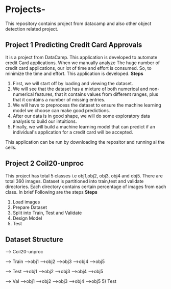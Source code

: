 # Projects-
This repository contains project from datacamp and also other object detection related project.

## Project 1 Predicting Credit Card Approvals
It is a project from DataCamp. This application is developed to automate credit Card applications. When we manually analyze The huge number of credit card applications, our lot of time and effort is consumed. So, to minimize the time and effort. This application is developed. 
**Steps**
1) First, we will start off by loading and viewing the dataset.
2) We will see that the dataset has a mixture of both numerical and non-numerical features, that it contains values from different ranges, plus that it contains a number of missing entries.
3) We will have to preprocess the dataset to ensure the machine learning model we choose can make good predictions.
4) After our data is in good shape, we will do some exploratory data analysis to build our intuitions.
5) Finally, we will build a machine learning model that can predict if an individual's application for a credit card will be accepted.

This application can be run by downloading the repositor and running al the cells.


## Project 2 Coil20-unproc
This project has total 5 classes i.e obj1,obj2, obj3, obj4 and obj5. There are total 360 images. 
Dataset is partitioned into train,test and validate directories. Each directory contains certain percentage of images from each class. 
In brief Following are the steps
**Steps**
1) Load images
2) Prepare Dataset
3) Split into Train,  Test and Validate
4) Design Model
5) Test

## Dataset Structure
--> Coil20-unproc

--> Train
  -->obj1
  -->obj2
  -->obj3
  -->obj4
  -->obj5
  
--> Test
  -->obj1
  -->obj2
  -->obj3
  -->obj4
  -->obj5
  
--> Val
  -->obj1
  -->obj2
  -->obj3
  -->obj4
  -->obj5
5) Test

